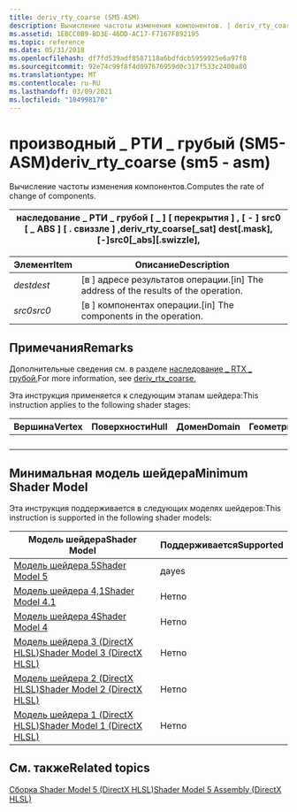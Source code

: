 ```yaml
---
title: deriv_rty_coarse (SM5-ASM)
description: Вычисление частоты изменения компонентов. | deriv_rty_coarse (SM5-ASM)
ms.assetid: 1EBCC0B9-BD3E-46DD-AC17-F7167F892195
ms.topic: reference
ms.date: 05/31/2018
ms.openlocfilehash: df7fd539adf8587118a6bdfdcb5959925e6a97f8
ms.sourcegitcommit: 92e74c99f8f4d097676959d0c317f533c2400a80
ms.translationtype: MT
ms.contentlocale: ru-RU
ms.lasthandoff: 03/09/2021
ms.locfileid: "104998170"
---
```

# <a name="deriv_rty_coarse-sm5---asm"></a><span data-ttu-id="1be53-104">производный \_ РТИ \_ грубый (SM5-ASM)</span><span class="sxs-lookup"><span data-stu-id="1be53-104">deriv\_rty\_coarse (sm5 - asm)</span></span>

<span data-ttu-id="1be53-105">Вычисление частоты изменения компонентов.</span><span class="sxs-lookup"><span data-stu-id="1be53-105">Computes the rate of change of components.</span></span>



| <span data-ttu-id="1be53-106">наследование \_ РТИ \_ грубой \[ \_ \] \[ перекрытия \] , \[ - \] src0 \[ \_ ABS \] \[ . свиззле \] ,</span><span class="sxs-lookup"><span data-stu-id="1be53-106">deriv\_rty\_coarse\[\_sat\] dest\[.mask\], \[-\]src0\[\_abs\]\[.swizzle\],</span></span> |
|----------------------------------------------------------------------------|



 



| <span data-ttu-id="1be53-107">Элемент</span><span class="sxs-lookup"><span data-stu-id="1be53-107">Item</span></span>                                                            | <span data-ttu-id="1be53-108">Описание</span><span class="sxs-lookup"><span data-stu-id="1be53-108">Description</span></span>                                                    |
|-----------------------------------------------------------------|----------------------------------------------------------------|
| <span data-ttu-id="1be53-109"><span id="dest"></span><span id="DEST"></span>*dest*</span><span class="sxs-lookup"><span data-stu-id="1be53-109"><span id="dest"></span><span id="DEST"></span>*dest*</span></span><br/> | <span data-ttu-id="1be53-110">\[в \] адресе результатов операции.</span><span class="sxs-lookup"><span data-stu-id="1be53-110">\[in\] The address of the results of the operation.</span></span><br/> |
| <span data-ttu-id="1be53-111"><span id="src0"></span><span id="SRC0"></span>*src0*</span><span class="sxs-lookup"><span data-stu-id="1be53-111"><span id="src0"></span><span id="SRC0"></span>*src0*</span></span><br/> | <span data-ttu-id="1be53-112">\[в \] компонентах операции.</span><span class="sxs-lookup"><span data-stu-id="1be53-112">\[in\] The components in the operation.</span></span><br/>             |



 

## <a name="remarks"></a><span data-ttu-id="1be53-113">Примечания</span><span class="sxs-lookup"><span data-stu-id="1be53-113">Remarks</span></span>

<span data-ttu-id="1be53-114">Дополнительные сведения см. в разделе [наследование \_ RTX \_ грубой.](deriv-rtx-coarse--sm5---asm-.md)</span><span class="sxs-lookup"><span data-stu-id="1be53-114">For more information, see [deriv\_rtx\_coarse.](deriv-rtx-coarse--sm5---asm-.md)</span></span>

<span data-ttu-id="1be53-115">Эта инструкция применяется к следующим этапам шейдера:</span><span class="sxs-lookup"><span data-stu-id="1be53-115">This instruction applies to the following shader stages:</span></span>



| <span data-ttu-id="1be53-116">Вершина</span><span class="sxs-lookup"><span data-stu-id="1be53-116">Vertex</span></span> | <span data-ttu-id="1be53-117">Поверхности</span><span class="sxs-lookup"><span data-stu-id="1be53-117">Hull</span></span> | <span data-ttu-id="1be53-118">Домен</span><span class="sxs-lookup"><span data-stu-id="1be53-118">Domain</span></span> | <span data-ttu-id="1be53-119">Геометрия</span><span class="sxs-lookup"><span data-stu-id="1be53-119">Geometry</span></span> | <span data-ttu-id="1be53-120">Пиксель</span><span class="sxs-lookup"><span data-stu-id="1be53-120">Pixel</span></span> | <span data-ttu-id="1be53-121">Вычисления</span><span class="sxs-lookup"><span data-stu-id="1be53-121">Compute</span></span> |
|--------|------|--------|----------|-------|---------|
|        |      |        |          | <span data-ttu-id="1be53-122">X</span><span class="sxs-lookup"><span data-stu-id="1be53-122">X</span></span>     |         |



 

## <a name="minimum-shader-model"></a><span data-ttu-id="1be53-123">Минимальная модель шейдера</span><span class="sxs-lookup"><span data-stu-id="1be53-123">Minimum Shader Model</span></span>

<span data-ttu-id="1be53-124">Эта инструкция поддерживается в следующих моделях шейдеров:</span><span class="sxs-lookup"><span data-stu-id="1be53-124">This instruction is supported in the following shader models:</span></span>



| <span data-ttu-id="1be53-125">Модель шейдера</span><span class="sxs-lookup"><span data-stu-id="1be53-125">Shader Model</span></span>                                              | <span data-ttu-id="1be53-126">Поддерживается</span><span class="sxs-lookup"><span data-stu-id="1be53-126">Supported</span></span> |
|-----------------------------------------------------------|-----------|
| [<span data-ttu-id="1be53-127">Модель шейдера 5</span><span class="sxs-lookup"><span data-stu-id="1be53-127">Shader Model 5</span></span>](d3d11-graphics-reference-sm5.md)        | <span data-ttu-id="1be53-128">да</span><span class="sxs-lookup"><span data-stu-id="1be53-128">yes</span></span>       |
| [<span data-ttu-id="1be53-129">Модель шейдера 4,1</span><span class="sxs-lookup"><span data-stu-id="1be53-129">Shader Model 4.1</span></span>](dx-graphics-hlsl-sm4.md)              | <span data-ttu-id="1be53-130">Нет</span><span class="sxs-lookup"><span data-stu-id="1be53-130">no</span></span>        |
| [<span data-ttu-id="1be53-131">Модель шейдера 4</span><span class="sxs-lookup"><span data-stu-id="1be53-131">Shader Model 4</span></span>](dx-graphics-hlsl-sm4.md)                | <span data-ttu-id="1be53-132">Нет</span><span class="sxs-lookup"><span data-stu-id="1be53-132">no</span></span>        |
| [<span data-ttu-id="1be53-133">Модель шейдера 3 (DirectX HLSL)</span><span class="sxs-lookup"><span data-stu-id="1be53-133">Shader Model 3 (DirectX HLSL)</span></span>](dx-graphics-hlsl-sm3.md) | <span data-ttu-id="1be53-134">Нет</span><span class="sxs-lookup"><span data-stu-id="1be53-134">no</span></span>        |
| [<span data-ttu-id="1be53-135">Модель шейдера 2 (DirectX HLSL)</span><span class="sxs-lookup"><span data-stu-id="1be53-135">Shader Model 2 (DirectX HLSL)</span></span>](dx-graphics-hlsl-sm2.md) | <span data-ttu-id="1be53-136">Нет</span><span class="sxs-lookup"><span data-stu-id="1be53-136">no</span></span>        |
| [<span data-ttu-id="1be53-137">Модель шейдера 1 (DirectX HLSL)</span><span class="sxs-lookup"><span data-stu-id="1be53-137">Shader Model 1 (DirectX HLSL)</span></span>](dx-graphics-hlsl-sm1.md) | <span data-ttu-id="1be53-138">Нет</span><span class="sxs-lookup"><span data-stu-id="1be53-138">no</span></span>        |



 

## <a name="related-topics"></a><span data-ttu-id="1be53-139">См. также</span><span class="sxs-lookup"><span data-stu-id="1be53-139">Related topics</span></span>

<dl> <dt>

[<span data-ttu-id="1be53-140">Сборка Shader Model 5 (DirectX HLSL)</span><span class="sxs-lookup"><span data-stu-id="1be53-140">Shader Model 5 Assembly (DirectX HLSL)</span></span>](shader-model-5-assembly--directx-hlsl-.md)
</dt> </dl>

 

 





